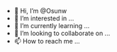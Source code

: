 - 👋 Hi, I’m @Osunw
- 👀 I’m interested in ...
- 🌱 I’m currently learning ...
- 💞️ I’m looking to collaborate on ...
- 📫 How to reach me ...

<!---
Osunw/Osunw is a ✨ special ✨ repository because its `README.md` (this file) appears on your GitHub profile.
You can click the Preview link to take a look at your changes.
--->

